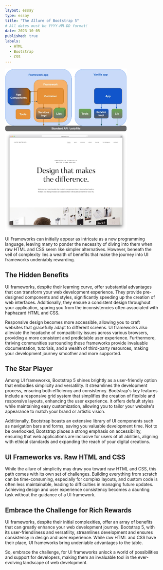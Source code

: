 ```yaml
---
layout: essay
type: essay
title: "The Allure of Bootstrap 5"
# All dates must be YYYY-MM-DD format!
date: 2023-10-05
published: true
labels:
  - HTML
  - Bootstrap
  - CSS
---
```


<img width="400px" class="rounded float-start pe-4" src="../img/ui-framework/ui-framework.webp">
<img width="400px" class="rounded float-start" src="../img/ui-framework/jack-watkins.jpg">

UI Frameworks can initially appear as intricate as a new programming language, leaving many to ponder the necessity of diving into them when raw HTML and CSS seem like simpler alternatives. However, beneath the veil of complexity lies a wealth of benefits that make the journey into UI frameworks undeniably rewarding.

## The Hidden Benefits

UI frameworks, despite their learning curve, offer substantial advantages that can transform your web development experience. They provide pre-designed components and styles, significantly speeding up the creation of web interfaces. Additionally, they ensure a consistent design throughout your application, sparing you from the inconsistencies often associated with haphazard HTML and CSS. 

Responsive design becomes more accessible, allowing you to craft websites that gracefully adapt to different screens. UI frameworks also alleviate the headache of compatibility issues across various browsers, providing a more consistent and predictable user experience. Furthermore, thriving communities surrounding these frameworks provide invaluable documentation, tutorials, and a wealth of third-party resources, making your development journey smoother and more supported.

## The Star Player

Among UI frameworks, Bootstrap 5 shines brightly as a user-friendly option that embodies simplicity and versatility. It streamlines the development process, ensuring both efficiency and consistency. Bootstrap's key features include a responsive grid system that simplifies the creation of flexible and responsive layouts, enhancing the user experience. It offers default styles while maintaining easy customization, allowing you to tailor your website's appearance to match your brand or artistic vision. 

Additionally, Bootstrap boasts an extensive library of UI components such as navigation bars and forms, saving you valuable development time. Not to be overlooked, Bootstrap places a strong emphasis on accessibility, ensuring that web applications are inclusive for users of all abilities, aligning with ethical standards and expanding the reach of your digital creations.

## UI Frameworks vs. Raw HTML and CSS

While the allure of simplicity may draw you toward raw HTML and CSS, this path comes with its own set of challenges. Building everything from scratch can be time-consuming, especially for complex layouts, and custom code is often less maintainable, leading to difficulties in managing future updates. Achieving design and user experience consistency becomes a daunting task without the guidance of a UI framework.

## Embrace the Challenge for Rich Rewards

UI frameworks, despite their initial complexities, offer an array of benefits that can greatly enhance your web development journey. Bootstrap 5, with its user-friendliness and versatility, streamlines development and ensures consistency in design and user experience. While raw HTML and CSS have their place, UI frameworks bring undeniable advantages to the table.

So, embrace the challenge, for UI frameworks unlock a world of possibilities and support for developers, making them an invaluable tool in the ever-evolving landscape of web development.
